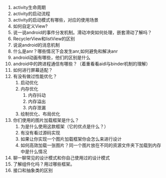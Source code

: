 1. activity生命周期
2. activity的启动流程
3. activity的启动模式有哪些，对应的使用场景
4. 如何自定义View?
5. 说一说android的事件分发机制。滑动冲突如何处理，嵌套滑动了解吗？
6. RecyclerView和listView的区别
7. 说说android的消息机制
8. 什么是anr？哪些情况下会发生anr,如何避免和解决anr
9. android动画有哪些，他们的区别是什么
10. android中的跨进程通信有哪些？（着重看看aidl与binder机制的理解）
11. 如何进行屏幕适配？
12. 有没有做过性能优化？
    1. 启动优化
    2. 内存优化
       1. 内存抖动
       2. 内存溢出
       3. 内存泄漏
    3. 绘制优化、布局优化
13. 你们使用的图片加载框架是什么？
    1. 为是什么使用这款框架（它的优点是什么？）
    2. 有没有看过源码实现
    3. 如果让你实现一个图片加载框架你会怎么来进行设计
    4. 如何高效加载一张图片？同一个图片放在不同的资源文件夹下加载到内存中是什么情况
14. 聊一聊常见的设计模式和你自己使用过的设计模式
15. 了解组件化吗？用过哪些框架。
16. 接口和抽象类的区别

